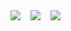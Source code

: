 <a href="https://stackoverflow.com/users/8406709/nazanin-nasab?tab=topactivity">
<img src="https://img.shields.io/badge/Stack_Overflow-FE7A16?style=for-the-badge&logo=stack-overflow&logoColor=white"/></a>
&nbsp;&nbsp;
<a href="https://medium.com/@dranoer">
<img src="https://img.shields.io/badge/Medium-12100E?style=for-the-badge&logo=medium&logoColor=white"/></a>
&nbsp;&nbsp;
<a href="https://open.spotify.com/user/u8o26918va4wwwtdrbcz29lmw?si=ffd6734946884185">
<img src="https://img.shields.io/badge/Spotify-1ED760?&style=for-the-badge&logo=spotify&logoColor=white"/></a>
</p>

<!-- ![Dranoer's GitHub stats](https://github-readme-stats.vercel.app/api?username=dranoer&show_icons=true&theme=chartreuse-dark) &nbsp;&nbsp;[![Top Langs](https://github-readme-stats.vercel.app/api/top-langs/?username=dranoer&layout=compact&theme=chartreuse-dark)](https://github.com/dranoer/github-readme-stats) -->

<!-- ### &nbsp;Social

<p align="center"> -->



<!--
**dranoer/dranoer** is a ✨ _special_ ✨ repository because its `README.md` (this file) appears on your GitHub profile.

Here are some ideas to get you started:

- 🔭 I’m currently working on ...
- 🌱 I’m currently learning ...
- 👯 I’m looking to collaborate on ...
- 🤔 I’m looking for help with ...
- 💬 Ask me about ...
- 📫 How to reach me: ...
- 😄 Pronouns: ...
- ⚡ Fun fact: ...
-->
